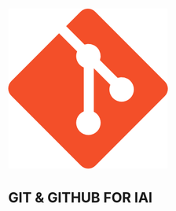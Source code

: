![alt git](https://github.com/koffisani/github-rep-for-iai/blob/pitchme/img/git.png)

# GIT & GITHUB FOR IAI
